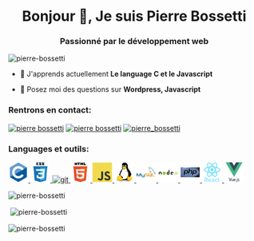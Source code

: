 <h1 align="center">Bonjour 👋, Je suis Pierre Bossetti</h1>
<h3 align="center">Passionné par le développement web</h3>

<p align="left"> <img src="https://komarev.com/ghpvc/?username=pierre-bossetti&label=Profile%20views&color=0e75b6&style=flat" alt="pierre-bossetti" /> </p>

- 🌱 J'apprends actuellement **Le language C et le Javascript**

- 💬 Posez moi des questions sur **Wordpress, Javascript**

<h3 align="left">Rentrons en contact:</h3>
<p align="left">
<a href="https://linkedin.com/in/pierre bossetti" target="blank"><img align="center" src="https://raw.githubusercontent.com/rahuldkjain/github-profile-readme-generator/master/src/images/icons/Social/linked-in-alt.svg" alt="pierre bossetti" height="30" width="40" /></a>
<a href="https://fb.com/pierre bossetti" target="blank"><img align="center" src="https://raw.githubusercontent.com/rahuldkjain/github-profile-readme-generator/master/src/images/icons/Social/facebook.svg" alt="pierre bossetti" height="30" width="40" /></a>
<a href="https://instagram.com/pierre_bossetti" target="blank"><img align="center" src="https://raw.githubusercontent.com/rahuldkjain/github-profile-readme-generator/master/src/images/icons/Social/instagram.svg" alt="pierre_bossetti" height="30" width="40" /></a>
</p>

<h3 align="left">Languages et outils:</h3>
<p align="left"> <a href="https://www.cprogramming.com/" target="_blank" rel="noreferrer"> <img src="https://raw.githubusercontent.com/devicons/devicon/master/icons/c/c-original.svg" alt="c" width="40" height="40"/> </a> <a href="https://www.w3schools.com/css/" target="_blank" rel="noreferrer"> <img src="https://raw.githubusercontent.com/devicons/devicon/master/icons/css3/css3-original-wordmark.svg" alt="css3" width="40" height="40"/> </a> <a href="https://git-scm.com/" target="_blank" rel="noreferrer"> <img src="https://www.vectorlogo.zone/logos/git-scm/git-scm-icon.svg" alt="git" width="40" height="40"/> </a> <a href="https://www.w3.org/html/" target="_blank" rel="noreferrer"> <img src="https://raw.githubusercontent.com/devicons/devicon/master/icons/html5/html5-original-wordmark.svg" alt="html5" width="40" height="40"/> </a> <a href="https://developer.mozilla.org/en-US/docs/Web/JavaScript" target="_blank" rel="noreferrer"> <img src="https://raw.githubusercontent.com/devicons/devicon/master/icons/javascript/javascript-original.svg" alt="javascript" width="40" height="40"/> </a> <a href="https://www.linux.org/" target="_blank" rel="noreferrer"> <img src="https://raw.githubusercontent.com/devicons/devicon/master/icons/linux/linux-original.svg" alt="linux" width="40" height="40"/> </a> <a href="https://www.mysql.com/" target="_blank" rel="noreferrer"> <img src="https://raw.githubusercontent.com/devicons/devicon/master/icons/mysql/mysql-original-wordmark.svg" alt="mysql" width="40" height="40"/> </a> <a href="https://nodejs.org" target="_blank" rel="noreferrer"> <img src="https://raw.githubusercontent.com/devicons/devicon/master/icons/nodejs/nodejs-original-wordmark.svg" alt="nodejs" width="40" height="40"/> </a> <a href="https://www.php.net" target="_blank" rel="noreferrer"> <img src="https://raw.githubusercontent.com/devicons/devicon/master/icons/php/php-original.svg" alt="php" width="40" height="40"/> </a> <a href="https://reactjs.org/" target="_blank" rel="noreferrer"> <img src="https://raw.githubusercontent.com/devicons/devicon/master/icons/react/react-original-wordmark.svg" alt="react" width="40" height="40"/> </a> <a href="https://vuejs.org/" target="_blank" rel="noreferrer"> <img src="https://raw.githubusercontent.com/devicons/devicon/master/icons/vuejs/vuejs-original-wordmark.svg" alt="vuejs" width="40" height="40"/> </a> </p>

<p><img align="center" src="https://github-readme-stats.vercel.app/api/top-langs?username=pierre-bossetti&show_icons=true&locale=en&layout=compact" alt="pierre-bossetti" /></p>

<p>&nbsp;<img align="center" src="https://github-readme-stats.vercel.app/api?username=pierre-bossetti&show_icons=true&locale=en" alt="pierre-bossetti" /></p>

<p><img align="center" src="https://github-readme-streak-stats.herokuapp.com/?user=pierre-bossetti&" alt="pierre-bossetti" /></p>
